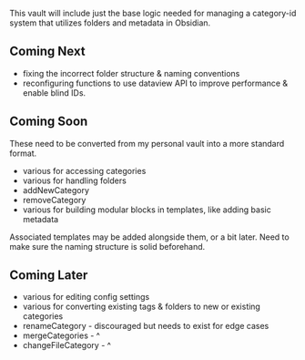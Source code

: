 This vault will include just the base logic needed for managing a category-id system that utilizes folders and metadata in Obsidian.

## Coming Next
* fixing the incorrect folder structure & naming conventions
* reconfiguring functions to use dataview API to improve performance & enable blind IDs.

## Coming Soon 
These need to be converted from my personal vault into a more standard format.
* various for accessing categories
* various for handling folders
* addNewCategory
* removeCategory
* various for building modular blocks in templates, like adding basic metadata

Associated templates may be added alongside them, or a bit later. Need to make sure the naming structure is solid beforehand.

## Coming Later
* various for editing config settings
* various for converting existing tags & folders to new or existing categories
* renameCategory - discouraged but needs to exist for edge cases
* mergeCategories - \^
* changeFileCategory - \^
